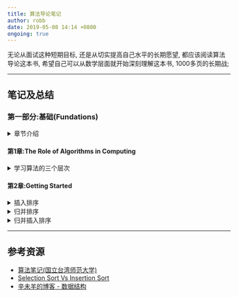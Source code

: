 ```yaml
---
title: 算法导论笔记
author: robb
date: 2019-05-08 14:14 +0800
ongoing: true
---
```

无论从面试这种短期目标, 还是从切实提高自己水平的长期愿望, 都应该阅读算法导论这本书, 希望自己可以从数学层面就开始深刻理解这本书, 1000多页的长期战;

---

## 笔记及总结

### 第一部分:基础(Fundations)
<details>
  <summary>章节介绍</summary>
  <p>

**第1章**
介绍了算法在当今计算机系统的角色, 定义了什么是算法并列举了些例子; 我们应该视算法为一种技术, 它与硬件GUI/面向对象/网络等其他技术相辅相成, 同步发展;

**第2章**
插入排序及归并排序, 以及表述他们运行效率的标记符;

**第3章**
用数学工具给出渐进符号的准确定义;

**第4章**
探讨归并排序中的"分而治之"的方法; master method(分析递归算法运行时间的方法?)

**第5章**
概率分析(分析各种概率分布下算法的效率?)及随机算法(打散最坏情况?);

**附录A-D**
本书会用到的数学知识;

  </p>
</details>

#### 第1章:The Role of Algorithms in Computing
<details>
  <summary>学习算法的三个层次</summary>
  <p>

**第一个层次**是要理解透彻已经发明的常用算法及数据结构的运作过程, 标准库或SDK中的实现是很好的学习材料(例如Java的HashMap), 达到这一层次, 应该可以满足常规开发的绝大部分要求(遇到常见的问题可以本能反应知道手头上有哪些现成的适用工具)

**第二个层次**是学习分析算法, 知道如何去评价一个算法的优及适用场景, 这个层次我觉得需要更严肃的态度, 从数学逻辑的角度出发去证明算法的有效性及效率, 从中发现算法可以改进的空间;

**第三个层次**是改进或者设计新算法, 这是最具有挑战性, 也是区分常规级别和专家级别的分水岭;

站在解决问题的角度看, 算法是一个有用的工具, 但从开发人员的专业素质看, 对算法的熟练程度会直接反应到看待问题的态度, 遇到问题是简单的使用copy-paste, 抑或是多少会思考一下问题内在的本质;

三个层次之间并非各自独立, 彼此**交叉相融**;

  </p>
</details>

#### 第2章:Getting Started
<details>
  <summary>插入排序</summary>

```js
//in-place, O(n)
function insertion_sort(array){
  for(i=1; i<array.length; i++){
    k = array[i];
    for(j=i-1; j>=0, array[j]>k; j--){
      array[j+1] = array[j];
    }
    array[j+1] = k;
  }
}
```
</details>

<details>
  <summary>归并排序</summary>

```js
// not-in-place, O(n*lg n)
function merge(array, p, q, r){
  let left = [], right = [];
  for(let i=p; i<q+1; i++){
    left[i-p] = array[i];
  }
  for(let i=q+1; i<r+1; i++){
    right[i-q-1] = array[i];
  }
  
  for(i=p,j=0,k=0; ;i++){
    if(j==left.length || left[j] > right[k]){  
      array[i] = right[k];
      k++;
    } else {
      array[i] = left[j];
      j++;
    }
    
    if(j==left.length && k==right.length){
      break;
    }
  }
}

function merge_sort(array, p, r){
  if(p === undefined) p = 0;
  if(r === undefined) r = array.length-1;
  if(p < r){
  
    /*
    // bug : variable "q" had changed after calling merge_sort
    // javascript variable rule:hoisting
    q=Math.floor((p+r)/2);
    */
    let q = Math.floor((p+r)/2);
    
    merge_sort(array, p, q);
    merge_sort(array, (q+1), r);
    merge(array,p,q,r);
  }
}
```
</details>

<details>
  <summary>归并插入排序</summary>

```js
// TODO
```
</details>

---
## 参考资源

* [算法笔记(国立台湾师范大学)](http://www.csie.ntnu.edu.tw/~u91029/)
* [Selection Sort Vs Insertion Sort](https://cheetahonfire.blogspot.com/2009/05/selection-sort-vs-insertion-sort.html)
* [辛未羊的博客 - 数据结构](https://panqiincs.me/categories/%E6%95%B0%E6%8D%AE%E7%BB%93%E6%9E%84/)
